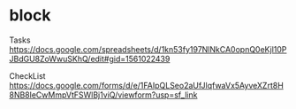 # block

Tasks
https://docs.google.com/spreadsheets/d/1kn53fy197NlNkCA0opnQ0eKjl10PJBdGU8ZoWwuSKhQ/edit#gid=1561022439

CheckList
https://docs.google.com/forms/d/e/1FAIpQLSeo2aUfJlqfwaVx5AyveXZrt8H8NB8leCwMmpVtFSWlBj1viQ/viewform?usp=sf_link

